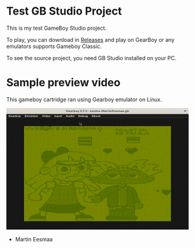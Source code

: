 # Test GB Studio Project

This is my test GameBoy Studio project.

To play, you can download in [Releases](https://github.com/MartinEesmaa/testgbprj/releases) and play on GearBoy or any emulators supports Gameboy Classic.

To see the source project, you need GB Studio installed on your PC.

# Sample preview video

This gameboy cartridge ran using Gearboy emulator on Linux.

![samplegb](sample-gb.gif)

- Martin Eesmaa